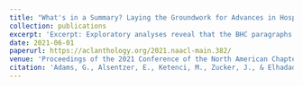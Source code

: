 ```yaml
---
title: "What's in a Summary? Laying the Groundwork for Advances in Hospital-Course Summarization"
collection: publications
excerpt: 'Excerpt: Exploratory analyses reveal that the BHC paragraphs are highly abstractive with some long extracted fragments; are concise yet comprehensive; differ in style and content organization from the source notes; exhibit minimal lexical cohesion; and represent silver-standard references.'
date: 2021-06-01
paperurl: https://aclanthology.org/2021.naacl-main.382/
venue: 'Proceedings of the 2021 Conference of the North American Chapter of the Association for Computational Linguistics: Human Language Technologies'
citation: 'Adams, G., Alsentzer, E., Ketenci, M., Zucker, J., & Elhadad, N. (2021, June). What's in a Summary? Laying the Groundwork for Advances in Hospital-Course Summarization. In Proceedings of the conference. Association for Computational Linguistics. North American Chapter. Meeting (Vol. 2021, p. 4794).'
---
```

